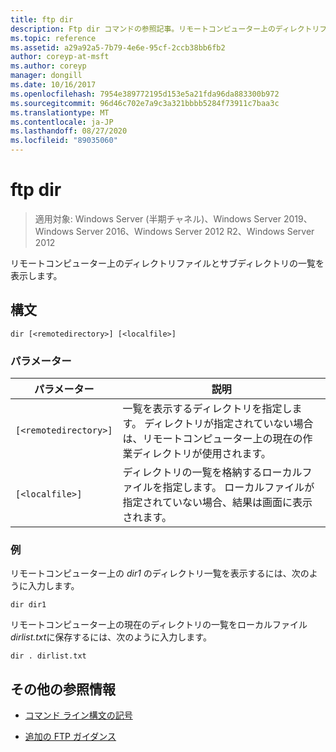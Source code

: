```yaml
---
title: ftp dir
description: Ftp dir コマンドの参照記事。リモートコンピューター上のディレクトリファイルとサブディレクトリの一覧を表示します。
ms.topic: reference
ms.assetid: a29a92a5-7b79-4e6e-95cf-2ccb38bb6fb2
author: coreyp-at-msft
ms.author: coreyp
manager: dongill
ms.date: 10/16/2017
ms.openlocfilehash: 7954e389772195d153e5a21fda96da883300b972
ms.sourcegitcommit: 96d46c702e7a9c3a321bbbb5284f73911c7baa3c
ms.translationtype: MT
ms.contentlocale: ja-JP
ms.lasthandoff: 08/27/2020
ms.locfileid: "89035060"
---
```

# <a name="ftp-dir"></a>ftp dir

> 適用対象: Windows Server (半期チャネル)、Windows Server 2019、Windows Server 2016、Windows Server 2012 R2、Windows Server 2012

リモートコンピューター上のディレクトリファイルとサブディレクトリの一覧を表示します。

## <a name="syntax"></a>構文

```
dir [<remotedirectory>] [<localfile>]
```

### <a name="parameters"></a>パラメーター

| パラメーター | 説明 |
| ------- | -------- |
| `[<remotedirectory>]` | 一覧を表示するディレクトリを指定します。 ディレクトリが指定されていない場合は、リモートコンピューター上の現在の作業ディレクトリが使用されます。 |
| `[<localfile>]` | ディレクトリの一覧を格納するローカルファイルを指定します。 ローカルファイルが指定されていない場合、結果は画面に表示されます。 |

### <a name="examples"></a>例

リモートコンピューター上の *dir1* のディレクトリ一覧を表示するには、次のように入力します。

```
dir dir1
```

リモートコンピューター上の現在のディレクトリの一覧をローカルファイル *dirlist.txt*に保存するには、次のように入力します。

```
dir . dirlist.txt
```

## <a name="additional-references"></a>その他の参照情報

- [コマンド ライン構文の記号](command-line-syntax-key.md)

- [追加の FTP ガイダンス](/previous-versions/orphan-topics/ws.10/cc756013(v=ws.10))
